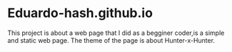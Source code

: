 # Eduardo-hash.github.io
This project is about a web page that I did as a begginer coder,is a simple and static web page. The theme of the page is about Hunter-x-Hunter.
